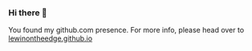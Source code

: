 ### Hi there 👋

You found my github.com presence. For more info, please head over to [lewinontheedge.github.io](https://lewinontheedge.github.io)
